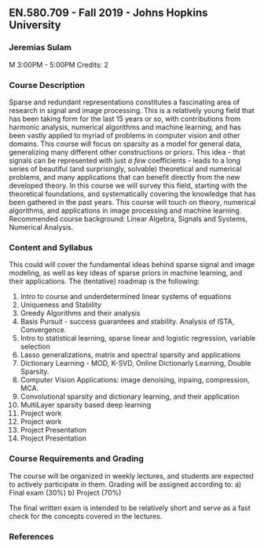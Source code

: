 ## EN.580.709 - Fall 2019 - Johns Hopkins University
### Jeremias Sulam
M 3:00PM - 5:00PM
Credits:  2


### Course Description 
Sparse and redundant representations constitutes a fascinating area of research in signal and image processing. This is a relatively young field that has been taking form for the last 15 years or so, with contributions from harmonic analysis, numerical algorithms and machine learning, and has been vastly applied to myriad of problems in computer vision and other domains. This course will focus on sparsity as a model for general data, generalizing many different other constructions or priors. This idea - that signals can be represented with just *a few* coefficients - leads to a long series of beautiful (and surprisingly, solvable) theoretical and numerical problems, and many applications that can benefit directly from the new developed theory. In this course we will survey this field, starting with the theoretical foundations, and systematically covering the knowledge that has been gathered in the past years. This course will touch on theory, numerical algorithms, and applications in image processing and machine learning. Recommended course background: Linear Algebra, Signals and Systems, Numerical Analysis.


### Content and Syllabus
This could will cover the fundamental ideas behind sparse signal and image modeling, as well as key ideas of sparse priors in machine learning, and their applications. The (tentative) roadmap is the following:

1. Intro to course and underdetermined linear systems of equations
2. Uniqueness and Stability
3. Greedy Algorithms and their analysis
4. Basis Pursuit - success guarantees and stability. Analysis of ISTA, Convergence.
5. Intro to statistical learning, sparse linear and logistic regression, variable selection
6. Lasso generalizations, matrix and spectral sparsity and applications
7. Dictionary Learning - MOD, K-SVD, Online Dictionarly Learning, Double Sparsity. 
8. Computer Vision Applications: image denoising, inpaing, compression, MCA.
9. Convolutional sparsity and dictionary learning, and their application
10. MultiLayer sparsity based deep learning
11. Project work
12. Project work
13. Project Presentation
14. Project Presentation

### Course Requirements and Grading

The course will be organized in weekly lectures, and students are expected to actively participate in them. Grading will be assigned according to:
a) Final exam (30%)
b) Project (70%)

The final written exam is intended to be relatively short and serve as a fast check for the concepts covered in the lectures. 

### References

